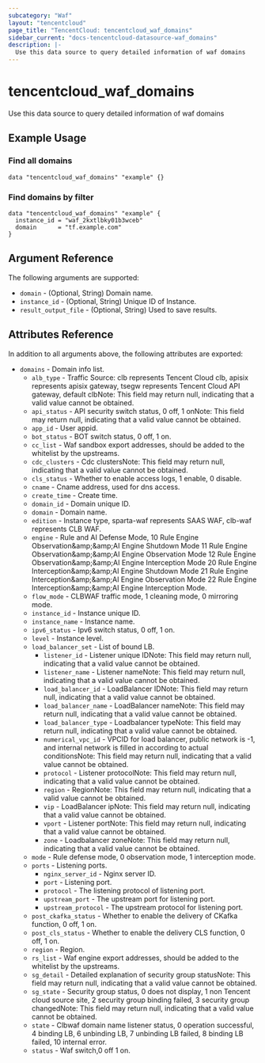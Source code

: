 ```yaml
---
subcategory: "Waf"
layout: "tencentcloud"
page_title: "TencentCloud: tencentcloud_waf_domains"
sidebar_current: "docs-tencentcloud-datasource-waf_domains"
description: |-
  Use this data source to query detailed information of waf domains
---
```


# tencentcloud_waf_domains

Use this data source to query detailed information of waf domains

## Example Usage

### Find all domains

```hcl
data "tencentcloud_waf_domains" "example" {}
```

### Find domains by filter

```hcl
data "tencentcloud_waf_domains" "example" {
  instance_id = "waf_2kxtlbky01b3wceb"
  domain      = "tf.example.com"
}
```

## Argument Reference

The following arguments are supported:

* `domain` - (Optional, String) Domain name.
* `instance_id` - (Optional, String) Unique ID of Instance.
* `result_output_file` - (Optional, String) Used to save results.

## Attributes Reference

In addition to all arguments above, the following attributes are exported:

* `domains` - Domain info list.
  * `alb_type` - Traffic Source: clb represents Tencent Cloud clb, apisix represents apisix gateway, tsegw represents Tencent Cloud API gateway, default clbNote: This field may return null, indicating that a valid value cannot be obtained.
  * `api_status` - API security switch status, 0 off, 1 onNote: This field may return null, indicating that a valid value cannot be obtained.
  * `app_id` - User appid.
  * `bot_status` - BOT switch status, 0 off, 1 on.
  * `cc_list` - Waf sandbox export addresses, should be added to the whitelist by the upstreams.
  * `cdc_clusters` - Cdc clustersNote: This field may return null, indicating that a valid value cannot be obtained.
  * `cls_status` - Whether to enable access logs, 1 enable, 0 disable.
  * `cname` - Cname address, used for dns access.
  * `create_time` - Create time.
  * `domain_id` - Domain unique ID.
  * `domain` - Domain name.
  * `edition` - Instance type, sparta-waf represents SAAS WAF, clb-waf represents CLB WAF.
  * `engine` - Rule and AI Defense Mode, 10 Rule Engine Observation&amp;amp;&amp;amp;AI Engine Shutdown Mode 11 Rule Engine Observation&amp;amp;&amp;amp;AI Engine Observation Mode 12 Rule Engine Observation&amp;amp;&amp;amp;AI Engine Interception Mode 20 Rule Engine Interception&amp;amp;&amp;amp;AI Engine Shutdown Mode 21 Rule Engine Interception&amp;amp;&amp;amp;AI Engine Observation Mode 22 Rule Engine Interception&amp;amp;&amp;amp;AI Engine Interception Mode.
  * `flow_mode` - CLBWAF traffic mode, 1 cleaning mode, 0 mirroring mode.
  * `instance_id` - Instance unique ID.
  * `instance_name` - Instance name.
  * `ipv6_status` - Ipv6 switch status, 0 off, 1 on.
  * `level` - Instance level.
  * `load_balancer_set` - List of bound LB.
    * `listener_id` - Listener unique IDNote: This field may return null, indicating that a valid value cannot be obtained.
    * `listener_name` - Listener nameNote: This field may return null, indicating that a valid value cannot be obtained.
    * `load_balancer_id` - LoadBalancer IDNote: This field may return null, indicating that a valid value cannot be obtained.
    * `load_balancer_name` - LoadBalancer nameNote: This field may return null, indicating that a valid value cannot be obtained.
    * `load_balancer_type` - Loadbalancer typeNote: This field may return null, indicating that a valid value cannot be obtained.
    * `numerical_vpc_id` - VPCID for load balancer, public network is -1, and internal network is filled in according to actual conditionsNote: This field may return null, indicating that a valid value cannot be obtained.
    * `protocol` - Listener protocolNote: This field may return null, indicating that a valid value cannot be obtained.
    * `region` - RegionNote: This field may return null, indicating that a valid value cannot be obtained.
    * `vip` - LoadBalancer ipNote: This field may return null, indicating that a valid value cannot be obtained.
    * `vport` - Listener portNote: This field may return null, indicating that a valid value cannot be obtained.
    * `zone` - Loadbalancer zoneNote: This field may return null, indicating that a valid value cannot be obtained.
  * `mode` - Rule defense mode, 0 observation mode, 1 interception mode.
  * `ports` - Listening ports.
    * `nginx_server_id` - Nginx server ID.
    * `port` - Listening port.
    * `protocol` - The listening protocol of listening port.
    * `upstream_port` - The upstream port for listening port.
    * `upstream_protocol` - The upstream protocol for listening port.
  * `post_ckafka_status` - Whether to enable the delivery of CKafka function, 0 off, 1 on.
  * `post_cls_status` - Whether to enable the delivery CLS function, 0 off, 1 on.
  * `region` - Region.
  * `rs_list` - Waf engine export addresses, should be added to the whitelist by the upstreams.
  * `sg_detail` - Detailed explanation of security group statusNote: This field may return null, indicating that a valid value cannot be obtained.
  * `sg_state` - Security group status, 0 does not display, 1 non Tencent cloud source site, 2 security group binding failed, 3 security group changedNote: This field may return null, indicating that a valid value cannot be obtained.
  * `state` - Clbwaf domain name listener status, 0 operation successful, 4 binding LB, 6 unbinding LB, 7 unbinding LB failed, 8 binding LB failed, 10 internal error.
  * `status` - Waf switch,0 off 1 on.


